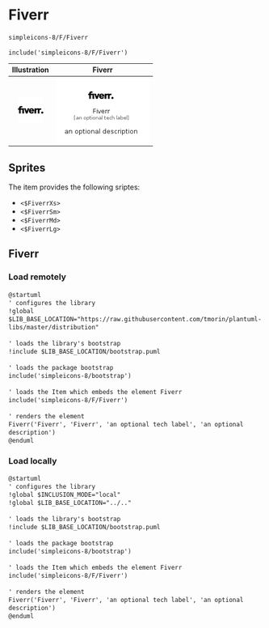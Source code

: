 # Fiverr


```text
simpleicons-8/F/Fiverr
```

```text
include('simpleicons-8/F/Fiverr')
```



| Illustration | Fiverr |
| :---: | :---: |
| ![illustration for Illustration](../../simpleicons-8/F/Fiverr.png) | ![illustration for Fiverr](../../simpleicons-8/F/Fiverr.Local.png) |



## Sprites
The item provides the following sriptes:

- `<$FiverrXs>`
- `<$FiverrSm>`
- `<$FiverrMd>`
- `<$FiverrLg>`





## Fiverr

### Load remotely
```plantuml
@startuml
' configures the library
!global $LIB_BASE_LOCATION="https://raw.githubusercontent.com/tmorin/plantuml-libs/master/distribution"

' loads the library's bootstrap
!include $LIB_BASE_LOCATION/bootstrap.puml

' loads the package bootstrap
include('simpleicons-8/bootstrap')

' loads the Item which embeds the element Fiverr
include('simpleicons-8/F/Fiverr')

' renders the element
Fiverr('Fiverr', 'Fiverr', 'an optional tech label', 'an optional description')
@enduml
```

### Load locally
```plantuml
@startuml
' configures the library
!global $INCLUSION_MODE="local"
!global $LIB_BASE_LOCATION="../.."

' loads the library's bootstrap
!include $LIB_BASE_LOCATION/bootstrap.puml

' loads the package bootstrap
include('simpleicons-8/bootstrap')

' loads the Item which embeds the element Fiverr
include('simpleicons-8/F/Fiverr')

' renders the element
Fiverr('Fiverr', 'Fiverr', 'an optional tech label', 'an optional description')
@enduml
```

